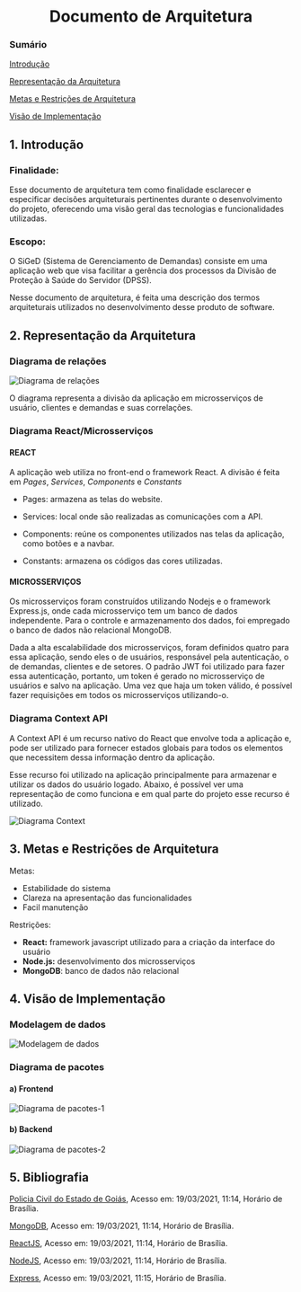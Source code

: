 <h1 style='text-align: center;'>Documento de Arquitetura</h1>

### Sumário

[Introdução](#introducao)

[Representação da Arquitetura](#arquitetura)

[Metas e Restrições de Arquitetura](#metas)


[Visão de Implementação](#visao_implementacao)

<a name="introducao"></a><h2>1. Introdução</h2>

### Finalidade:

Esse documento de arquitetura tem como finalidade esclarecer e especificar decisões arquiteturais pertinentes durante o desenvolvimento do projeto, oferecendo uma visão geral das tecnologias e funcionalidades utilizadas.

### Escopo:

O SiGeD (Sistema de Gerenciamento de Demandas) consiste em uma aplicação web que visa facilitar a gerência dos processos da Divisão de Proteção à Saúde do Servidor (DPSS). 

Nesse documento de arquitetura, é feita uma descrição dos termos arquiteturais utilizados no desenvolvimento desse produto de software.

<a name="arquitetura"></a><h2>2. Representação da Arquitetura</h2>

### Diagrama de relações
![Diagrama de relações](assets/img/diagrama_de_arquitetura.png)

O diagrama representa a divisão da aplicação em microsserviços de usuário, clientes e demandas e suas correlações.


### Diagrama React/Microsserviços

#### **REACT**
A aplicação web utiliza no front-end o framework React. A divisão é feita em *Pages*, *Services*, *Components* e *Constants*

* Pages: armazena as telas do website.

* Services: local onde são realizadas as comunicações com a API.

* Components: reúne os componentes utilizados nas telas da aplicação, como botões e a navbar.

* Constants: armazena os códigos das cores utilizadas. 

#### **MICROSSERVIÇOS**

Os microsserviços foram construídos utilizando Nodejs e o framework Express.js, onde cada microsserviço tem um banco de dados independente. Para o controle e armazenamento dos dados, foi empregado o banco de dados não relacional MongoDB. 

Dada a alta escalabilidade dos microsserviços, foram definidos quatro para essa aplicação, sendo eles o de usuários, responsável pela autenticação, o de demandas, clientes e de setores. O padrão JWT foi utilizado para fazer essa autenticação, portanto, um token é gerado no microsserviço de usuários e salvo na aplicação. Uma vez que haja um token válido, é possível fazer requisições em todos os microsserviços utilizando-o. 

### **Diagrama Context API**

A Context API é um recurso nativo do React que envolve toda a aplicação e, pode ser utilizado para fornecer estados globais para todos os elementos que necessitem dessa informação dentro da aplicação.

Esse recurso foi utilizado na aplicação principalmente para armazenar e utilizar os dados do usuário logado. Abaixo, é possível ver uma representação de como funciona e em qual parte do projeto esse recurso é utilizado.

![Diagrama Context](assets/img/diagrama_context.png)

<a name="metas"></a><h2>3. Metas e Restrições de Arquitetura</h2>
Metas:

- Estabilidade do sistema
- Clareza na apresentação das funcionalidades
- Facil manutenção

Restrições: 

- **React:** framework javascript utilizado para a criação da interface do usuário
- **Node.js:** desenvolvimento dos microsserviços
- **MongoDB**: banco de dados não relacional

<a name="visao_implementacao"></a><h2> 4. Visão de Implementação</h2>

### Modelagem de dados

![Modelagem de dados](assets/img/diagrama_dados.png)

### Diagrama de pacotes

#### **a) Frontend**

![Diagrama de pacotes-1](assets/img/diagrama_pacotes_front.png)

#### **b) Backend**

![Diagrama de pacotes-2](assets/img/diagrama_pacotes_back.png)

## 5. Bibliografia

[Policia Civil do Estado de Goiás](https://www.policiacivil.go.gov.br/cpss), Acesso em: 19/03/2021, 11:14, Horário de Brasília.

[MongoDB](https://docs.mongodb.com/cloud/), Acesso em: 19/03/2021, 11:14, Horário de Brasília.

[ReactJS](https://pt-br.reactjs.org/docs/getting-started.html), Acesso em: 19/03/2021, 11:14, Horário de Brasília.

[NodeJS](https://nodejs.org/en/docs/), Acesso em: 19/03/2021, 11:14, Horário de Brasília.

[Express](http://expressjs.com/pt-br/guide/routing.html), Acesso em: 19/03/2021, 11:15, Horário de Brasília.
